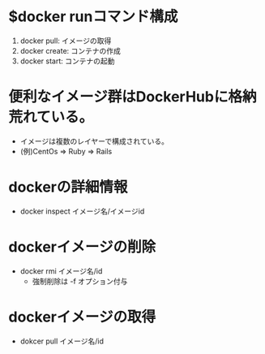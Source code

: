 # $docker runコマンド構成
 1. docker pull: イメージの取得
 2. docker create: コンテナの作成
 3. docker start: コンテナの起動

# 便利なイメージ群はDockerHubに格納荒れている。
   - イメージは複数のレイヤーで構成されている。
   - (例)CentOs => Ruby => Rails 
# dockerの詳細情報
   - docker inspect イメージ名/イメージid
# dockerイメージの削除
  - docker rmi イメージ名/id
     - 強制削除は -f オプション付与

# dockerイメージの取得
  - dokcer pull  イメージ名/id
